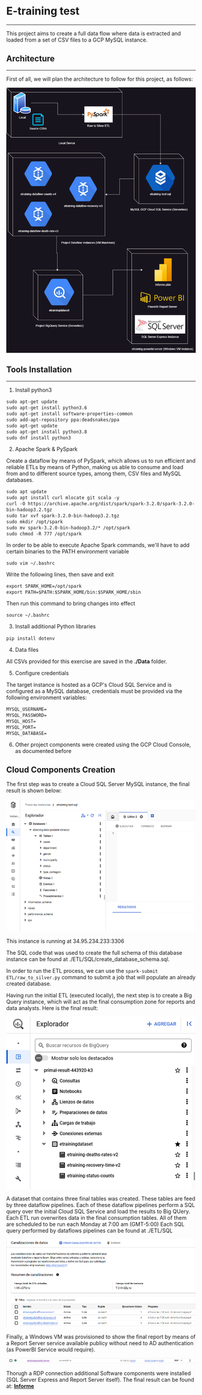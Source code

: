 # E-training test
--- 
This project aims to create a full data flow where data is extracted and loaded from a set of CSV files to a GCP MySQL instance.

## Architecture
---
First of all, we will plan the architecture to follow for this project, as follows:

![Architecture](./Docs/Architecture.drawio.png)

## Tools Installation
---

1. Install python3

```
sudo apt-get update
sudo apt-get install python3.6
sudo apt-get install software-properties-common
sudo add-apt-repository ppa:deadsnakes/ppa
sudo apt-get update
sudo apt-get install python3.8
sudo dnf install python3
```

2. Apache Spark & PySpark

Create a dataflow by means of PySpark, which allows us to run efficient and reliable ETLs by means of Python, making us able to consume and load from and to different source types, among them, CSV files and MySQL databases. 

```
sudo apt update
sudo apt install curl mlocate git scala -y
curl -O https://archive.apache.org/dist/spark/spark-3.2.0/spark-3.2.0-bin-hadoop3.2.tgz
sudo tar xvf spark-3.2.0-bin-hadoop3.2.tgz
sudo mkdir /opt/spark
sudo mv spark-3.2.0-bin-hadoop3.2/* /opt/spark
sudo chmod -R 777 /opt/spark
```

In order to be able to execute Apache Spark commands, we'll have to add certain binaries to the PATH environment variable

```
sudo vim ~/.bashrc
```

Write the following lines, then save and exit
```
export SPARK_HOME=/opt/spark
export PATH=$PATH:$SPARK_HOME/bin:$SPARK_HOME/sbin
```

Then run this command to bring changes into effect

```
source ~/.bashrc
```

3. Install additional Python libraries

`pip install dotenv`

4. Data files

All CSVs provided for this exercise are saved in the **./Data** folder.

5. Configure credentials

The target instance is hosted as a GCP's Cloud SQL Service and is configured as a MySQL database, credentials must be provided via the following environment variables:

```
MYSQL_USERNAME=
MYSQL_PASSWORD=
MYSQL_HOST=
MYSQL_PORT=
MYSQL_DATABASE=
```

6. Other project components were created using the GCP Cloud Console, as documented before

## Cloud Components Creation

The first step was to create a Cloud SQL Server MySQL instance, the final result is shown below:

![alt text](./Docs/sql.png)

This instance is running at 34.95.234.233:3306

The SQL code that was used to create the full schema of this database instance can be found at ./ETL/SQL/create_database_schema.sql.

In order to run the ETL process, we can use the `spark-submit ETL/raw_to_silver.py` command to submit a job that will populate an already created database.

Having run the initial ETL (executed locally), the next step is to create a Big Query instance, which will act as the final consumption zone for reports and data analysts. Here is the final result:

![alt text](./Docs/bigquery.png)

A dataset that contains three final tables was created. These tables are feed by three dataflow pipelines. Each of these dataflow pipelines perform a SQL query over the initial Cloud SQL Service and load the results to Big QUery. 
Each ETL run overwrites data in the final consumption tables. All of them are scheduled to be run each Monday at 7:00 am (GMT-5:00)
Each SQL query performed by dataflows pipelines can be found at ./ETL/SQL

![alt text](./Docs/dataflows.png)

Finally, a Windows VM was provisioned to show the final report by means of a Report Server service available publicy without need to AD authentication (as PowerBI Service would require).

![alt text](./Docs/VM%20Instance.png)

Thorugh a RDP connection additional Software components were installed (SQL Server Express and Report Server itself). The final result can be found at: **[Informe](http://34.30.14.46/Reports/powerbi/Informe)**